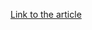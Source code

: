 [Link to the article](https://thehackernews.com/2025/06/new-linux-flaws-enable-full-root-access.html)
